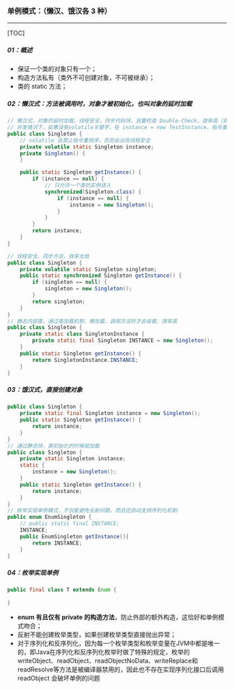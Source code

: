 ### 单例模式：（懒汉、饿汉各 3 种）

------

[TOC]

##### 01：概述

- 保证一个类的对象只有一个；
- 构造方法私有（类外不可创建对象，不可被继承）；
- 类的 static 方法；

##### 02：懒汉式：方法被调用时，对象才被初始化，也叫对象的延时加载

```java
// 懒汉式，对象的延时加载，线程安全，同步代码块，双重检查 Double-Check，效率高（双检锁）
// 并发情况下，如果没有volatile关键字，在 instance = new TestInstance，指令重排序出现问题
public class Singleton {
    // volatile 会禁止指令重排序，否则会出现线程安全
    private volatile static Singleton instance;
    private Singleton() {
    } 

    public static Singleton getInstance() { 
        if (instance == null) {
            // 只允许一个类的实例进入
            synchronized(Singleton.class) {
                if (instance == null) {
                    instance = new Singleton();
                }
            }
        }
        return instance;
    }
}

// 线程安全，同步方法，效率太低
public class Singleton {
    private volatile static Singleton singleton;
    public static synchronized Singleton getInstance() {
        if (singleton == null) {
            singleton = new Singleton();
        }
        return singleton;
    }
}
// 静态内部类，通过类加载机制，懒加载，调用方法时才会装载，效率高
public class Singleton {
    private static class SingletonInstance {
        private static final Singleton INSTANCE = new Singleton();
    }
    public static Singleton getInstance() {
        return SingletonInstance.INSTANCE;
    }
}
```

##### 03：饿汉式，直接创建对象

```java
public class Singleton {
    private static final Singleton instance = new Singleton();
    public static Singleton getInstance() {
        return instance;
    }
}
// 通过静态块，类初始化的时候就加载
public class Singleton {
    private static Singleton instance;
    static {
        instance = new Singleton();
    }
    public static Singleton getInstance() {
        return instance;
    }
}
// 枚举实现单例模式，不仅能避免反射问题，而且还自动支持序列化机制
public enum EnumSingleton {
    // public static final INSTANCE;
    INSTANCE;
    public EnumSingleton getInstance(){
        return INSTANCE;
    }
}
```

##### 04：枚举实现单例

```Java
public final class T extends Enum {
	
}
```

- **enum 有且仅有 private 的构造方法**，防止外部的额外构造，这恰好和单例模式吻合；
- 反射不能创建枚举类型，如果创建枚举类型直接抛出异常；
- 对于序列化和反序列化，因为每一个枚举类型和枚举变量在JVM中都是唯一的，即Java在序列化和反序列化枚举时做了特殊的规定，枚举的writeObject、readObject、readObjectNoData、writeReplace和readResolve等方法是被编译器禁用的，因此也不存在实现序列化接口后调用 readObject 会破坏单例的问题                                                                                                                                                                                                                                                                                                                                                                                                                                                                                                                                                                                                                                                                                                                                                                                                                                                                                                                                                                                                                    